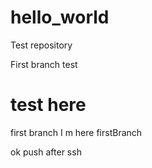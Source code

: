 # hello_world
Test repository

First branch test
 
 test here
=======
 first branch I m here 
 firstBranch

 ok push after ssh